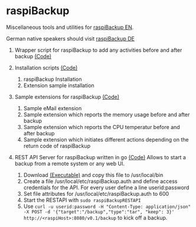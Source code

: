 # raspiBackup

Miscellaneous tools and utilities for [raspiBackup EN](https://www.linux-tips-and-tricks.de/en/backup).

German native speakers should visit [raspiBackup DE](https://www.linux-tips-and-tricks.de/de/raspiBackup) 

1. Wrapper script for raspiBackup to add any activities before and after backup [(Code)](https://github.com/framps/raspiBackup/blob/master/raspiBackupWrapper.sh)
2. Installation scripts [(Code)](https://github.com/framps/raspiBackup/tree/master/installation)
	1. raspiBackup Installation
	2. Extension sample installation
3. Sample extensions for raspiBackup [(Code)](https://github.com/framps/raspiBackup/tree/master/extensions)
	1. Sample eMail extension
	2. Sample extension which reports the memory usage before and after backup
	3. Sample extension which reports the CPU temperatur before and after backup
	4. Sample extension which initiates different actions depending on the return code of raspiBackup

4. REST API Server for raspiBackup written in go [(Code)](https://github.com/framps/raspiBackup/blob/master/raspiBackupRESTAPI.go)
	Allows to start a backup from a remote system or any web UI.
	1. Download [(Executable)](https://github.com/framps/raspiBackup/blob/master/raspiBackupRESTListener) and copy this file to /usr/local/bin
	2. Create a file /usr/local/etc/raspiBackup.auth and define access credentials for the API. For every user define a line userid:password
	3. Set file attributes for /usr/local/etc/raspiBackup.auth to 600
	4. Start the RESTAPI with ```sudo raspiBackupRESTAPI``` 
	4. Use ```curl -u userid:password -H "Content-Type: application/json" -X POST -d '{"target":"/backup","type":"tar", "keep": 3}' http://<raspiHost>:8080/v0.1/backup``` to kick off a backup.
	
	

